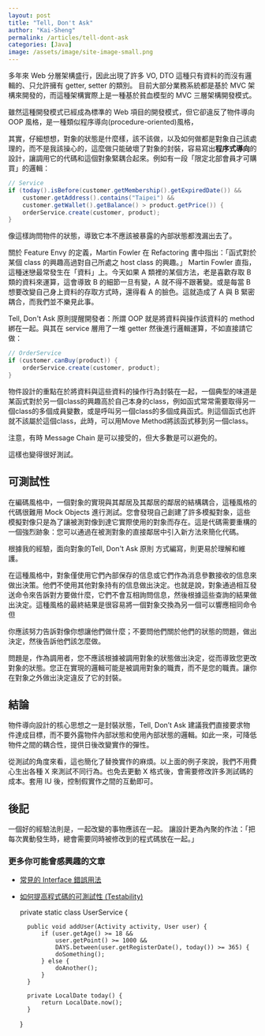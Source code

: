 ```yaml
---
layout: post
title: "Tell, Don't Ask"
author: "Kai-Sheng"
permalink: /articles/tell-dont-ask
categories: [Java]
image: /assets/image/site-image-small.png
--- 
```

  
多年來 Web 分層架構盛行，因此出現了許多 VO, DTO 這種只有資料的而沒有邏輯的、只允許擁有 getter, setter 的類別。
目前大部分業務系統都是基於 MVC 架構來開發的，而這種架構實際上是一種基於貧血模型的 MVC 三層架構開發模式。

雖然這種開發模式已經成為標準的 Web 項目的開發模式，但它卻違反了物件導向 OOP 風格，是一種類似程序導向(procedure-oriented)風格， 

其實，仔細想想，對象的狀態是什麼樣，該不該做，以及如何做都是對象自己該處理的，而不是我該操心的，這麼做只能破壞了對象的封裝，容易寫出**程序式導向**的設計，讓調用它的代碼和這個對象緊耦合起來。例如有一段「限定北部會員才可購買」的邏輯：

```java
// Service
if (today().isBefore(customer.getMembership().getExpiredDate()) &&
    customer.getAddress().contains("Taipei") &&
    customer.getWallet().getBalance() > product.getPrice()) {
    orderService.create(customer, product);
}
```
像這樣詢問物件的狀態，導致它本不應該被暴露的內部狀態都洩漏出去了。

關於 Feature Envy 的定義，Martin Fowler 在 Refactoring 書中指出：「函式對於某個 class 的興趣高過對自己所處之 host class 的興趣。」
Martin Fowler 直指，這種迷戀最常發生在「資料」上。今天如果 A 類裡的某個方法，老是喜歡存取 B 類的資料來運算，這會導致 B 的細節一旦有變，A 就不得不跟著變。或是每當 B 想要改變自己身上資料的存取方式時，還得看 A 的臉色。這就造成了 A 與 B 緊密耦合，而我們並不樂見此事。

Tell, Don't Ask 原則提醒開發者：所謂 OOP 就是將資料與操作該資料的 method 綁在一起。與其在 service 層用了一堆 getter 然後進行邏輯運算，不如直接請它做：


```java
// OrderService
if (customer.canBuy(product)) {
    orderService.create(customer, product);
}    
```

物件設計的重點在於將資料與這些資料的操作行為封裝在一起，一個典型的味道是某函式對於另一個class的興趣高於自己本身的class，例如函式常常需要取得另一個class的多個成員變數，或是呼叫另一個class的多個成員函式。則這個函式也許就不該屬於這個class，此時，可以用Move Method將該函式移到另一個class。 

注意，有時 Message Chain 是可以接受的，但大多數是可以避免的。


這樣也變得很好測試。


## 可測試性
在編碼風格中，一個對象的實現與其鄰居及其鄰居的鄰居的結構耦合，這種風格的代碼很難用 Mock Objects 進行測試。您會發現自己創建了許多模擬對象，這些模擬對像只是為了讓被測對像到達它實際使用的對象而存在。這是代碼需要重構的一個強烈跡象：您可以通過在被測對象的直接鄰居中引入新方法來簡化代碼。


根據我的經驗，面向對象的Tell, Don't Ask 原則 方式編寫，則更易於理解和維護。

在這種風格中，對象僅使用它們內部保存的信息或它們作為消息參數接收的信息來做出決策。他們不使用其他對象持有的信息做出決定。也就是說，對象通過相互發送命令來告訴對方要做什麼，它們不會互相詢問信息，然後根據這些查詢的結果做出決定。這種風格的最終結果是很容易將一個對象交換為另一個可以響應相同命令但


你應該努力告訴對像你想讓他們做什麼；不要問他們關於他們的狀態的問題，做出決定，然後告訴他們該怎麼做。

問題是，作為調用者，您不應該根據被調用對象的狀態做出決定，從而導致您更改對象的狀態。您正在實現的邏輯可能是被調用對象的職責，而不是您的職責。讓你在對象之外做出決定違反了它的封裝。

 

## 結論
物件導向設計的核心思想之一是封裝狀態，Tell, Don’t Ask 建議我們直接要求物件達成目標，而不要外露物件內部狀態和使用內部狀態的邏輯。如此一來，可降低物件之間的耦合性，提供日後改變實作的彈性。

從測試的角度來看，這也簡化了替換實作的麻煩。以上面的例子來說，我們不用費心生出各種 X 來測試不同行為。也免去更動 X 格式後，會需要修改許多測試碼的成本。套用 IU 後，控制假實作之間的互動即可。

## **後記**
一個好的經驗法則是，一起改變的事物應該在一起。
讓設計更為內聚的作法：「把每次異動發生時，總會需要同時被修改到的程式碼放在一起。」

### **更多你可能會感興趣的文章**
- [常見的 Interface 錯誤用法](/articles/anti-pattern-of-java-interface-impl-style)
- [如何提高程式碼的可測試性 (Testability)](/articles/testability)



  private static class UserService {

        public void addUser(Activity activity, User user) {
            if (user.getAge() >= 18 &&
                user.getPoint() >= 1000 &&
                DAYS.between(user.getRegisterDate(), today()) >= 365) {
                doSomething();
            } else {
                doAnother();
            }
        }

        private LocalDate today() {
            return LocalDate.now();
        }
    }